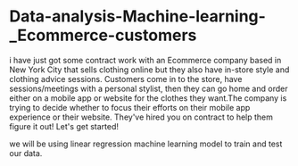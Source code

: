 # Data-analysis-Machine-learning-_Ecommerce-customers
i have just got some contract work with an Ecommerce company based in New York City that sells clothing online but they also have in-store style and clothing advice sessions. Customers come in to the store, have sessions/meetings with a personal stylist, then they can go home and order either on a mobile app or website for the clothes they want.The company is trying to decide whether to focus their efforts on their mobile app experience or their website. They've hired you on contract to help them figure it out! Let's get started!

we will be using linear regression machine learning model to train and test our data.

